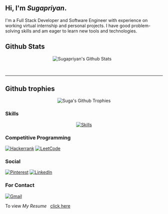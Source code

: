 ## Hi, I'm *Sugapriyan*.

I'm a Full Stack Developer and Software Engineer with experience on working virtual internship and personal projects.
I have good problem-solving skills and am eager to learn new tools and technologies.

## Github Stats

<p align="center">
  <img src="https://github-readme-stats-git-master-sugapriyan-p-k.vercel.app/api?username=Sugapriyan-P-K&theme=github_dark_dimmed&card_width=290px&include_all_commits=true&count_private=true" alt="Sugapriyan's Github Stats" />&nbsp; &nbsp;
<!-- <img src="https://github-readme-stats-sigma-orange.vercel.app/api?username=Sugapriyan-P-K&theme=github_dark_dimmed&card_width=290px&include_all_commits=true&count_private=true" alt="Sugapriyan's Github Stats" /> -->
<!-- <img src="https://streak-stats.demolab.com?user=Sugapriyan-P-K&theme=github-dark-blue&border_radius=10&card_width=350" alt="Suga's Github Streak"/> -->
</p><br>                
<!-- <p align="center">
<img src="http://github-profile-summary-cards.vercel.app/api/cards/profile-details?username=Sugapriyan-P-K&theme=github_dark" alt="Suga's Github Summary"/>
</p> -->
<hr/>

## Github trophies

<p align="center">
  <img src="https://github-profile-trophy.vercel.app/?username=Sugapriyan-P-K&theme=dark_dimmed&column=-1&margin-w=4" alt="Suga's Github Trophies"/>
</p>

### Skills

<!-- ![Canva](https://img.shields.io/badge/Canva-%2300C4CC.svg?style=for-the-badge&logo=Canva&logoColor=white)  -->
<!-- ![Flask](https://img.shields.io/badge/flask-%23000.svg?style=for-the-badge&logo=flask&logoColor=white)  -->
<p align="center" style="margin:auto">
  <a href="#">
    <img src="https://skillicons.dev/icons?i=git,js,html,css,java,nodejs,react,c,mongodb,sqlite,python,bash,vscode,django,flask" alt="Skills" />
  </a>
</p>


<!-- ### IDE
![Jupyter Notebook](https://img.shields.io/badge/jupyter-%23FA0F00.svg?style=for-the-badge&logo=jupyter&logoColor=white) 
![Sublime Text](https://img.shields.io/badge/sublime_text-%23575757.svg?style=for-the-badge&logo=sublime-text&logoColor=important) 
![Visual Studio Code](https://img.shields.io/badge/Visual%20Studio%20Code-0078d7.svg?style=for-the-badge&logo=visual-studio-code&logoColor=white) -->

### Competitive Programming

[![Hackerrank](https://img.shields.io/badge/-Hackerrank-2EC866?style=for-the-badge&logo=HackerRank&logoColor=white)](https://www.hackerrank.com/Sugapriyan_P_K03) 
[![LeetCode](https://img.shields.io/badge/LeetCode-000000?style=for-the-badge&logo=LeetCode&logoColor=#d16c06)](https://leetcode.com/sugapriyan-p-k/) 
<!-- ![Kaggle](https://img.shields.io/badge/Kaggle-035a7d?style=for-the-badge&logo=kaggle&logoColor=white) -->

### Social

[![Pinterest](https://img.shields.io/badge/Pinterest-%23E60023.svg?style=for-the-badge&logo=Pinterest&logoColor=white)](https://in.pinterest.com/spmsiva936/) 
[![LinkedIn](https://img.shields.io/badge/linkedin-%230077B5.svg?style=for-the-badge&logo=linkedin&logoColor=white)](https://www.linkedin.com/in/sugapriyanpk/) 

### For Contact

[![Gmail](https://img.shields.io/badge/Gmail-D14836?style=for-the-badge&logo=gmail&logoColor=white)](mailto:sugapriyan2003@gmail.com)

<!-- ![](https://komarev.com/ghpvc/?username=Sugapriyan-P-K&color=blueviolet)
  [![Top Langs](https://github-readme-stats.vercel.app/api/top-langs/?username=Sugapriyan-P-K&hide_progress=false&count_private=true&layout=compact)](https://github.com/anuraghazra/github-readme-stats)
![Top Langs](https://github-readme-stats.vercel.app/api/top-langs/?username=Sugapriyan-P-K&hide_progress=false&layout=donut-vertical&size_weight=0&count_weight=1) -->

To view *My Resume* &nbsp; [click here](https://drive.google.com/file/d/1sv3ed-_DP2N_F09T0pbRlVo-3X6aJP2R/view?usp=sharing)

